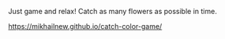 Just game and relax!
Сatch as many flowers as possible in time.


https://mikhailnew.github.io/catch-color-game/
